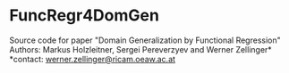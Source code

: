 # FuncRegr4DomGen

Source code for paper "Domain Generalization by Functional Regression"
Authors: Markus Holzleitner, Sergei Pereverzyev and Werner Zellinger*
*contact: werner.zellinger@ricam.oeaw.ac.at
